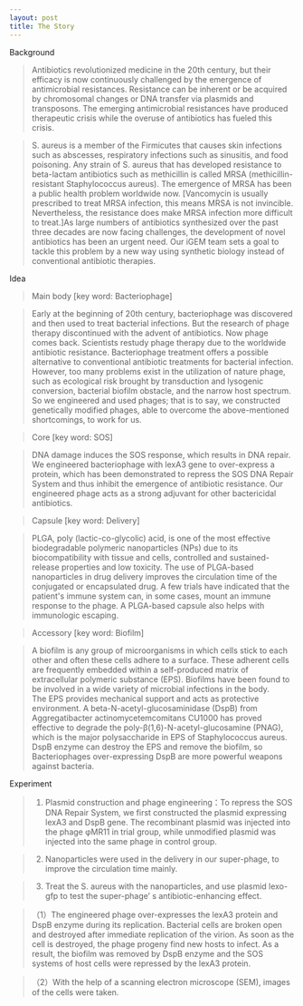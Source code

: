 ```yaml
---
layout: post
title: The Story
---
```


Background

>Antibiotics revolutionized medicine in the 20th century, but their efficacy is now continuously challenged by the emergence of antimicrobial resistances. Resistance can be inherent or be acquired by chromosomal changes or DNA transfer via plasmids and transposons. The emerging antimicrobial resistances have produced therapeutic crisis while the overuse of antibiotics has fueled this crisis. 

>S. aureus is a member of the Firmicutes that causes skin infections such as abscesses, respiratory infections such as sinusitis, and food poisoning. Any strain of S. aureus that has developed resistance to beta-lactam antibiotics such as methicillin is called MRSA (methicillin-resistant Staphylococcus aureus). The emergence of MRSA has been a public health problem worldwide now. [Vancomycin is usually prescribed to treat MRSA infection, this means MRSA is not invincible. Nevertheless, the resistance does make MRSA infection more difficult to treat.]As large numbers of antibiotics synthesized over the past three decades are now facing challenges, the development of novel antibiotics has been an urgent need. Our iGEM team sets a goal to tackle this problem by a new way using synthetic biology instead of conventional antibiotic therapies. 

Idea

>Main body  [key word: Bacteriophage]

>Early at the beginning of 20th century, bacteriophage was discovered and then used to treat bacterial infections. But the research of phage therapy discontinued with the advent of antibiotics. Now phage comes back. Scientists restudy phage therapy due to the worldwide antibiotic resistance. Bacteriophage treatment offers a possible alternative to conventional antibiotic treatments for bacterial infection. However, too many problems exist in the utilization of nature phage, such as ecological risk brought by transduction and lysogenic conversion, bacterial biofilm obstacle, and the narrow host spectrum. So we engineered and used phages; that is to say, we constructed genetically modified phages, able to overcome the above-mentioned shortcomings, to work for us.

>Core  [key word: SOS]

>DNA damage induces the SOS response, which results in DNA repair. We engineered bacteriophage with lexA3 gene to over-express a protein, which has been demonstrated to repress the SOS DNA Repair System and thus inhibit the emergence of antibiotic resistance. Our engineered phage acts as a strong adjuvant for other bactericidal antibiotics.

>Capsule  [key word: Delivery]

>PLGA, poly (lactic-co-glycolic) acid, is one of the most effective biodegradable polymeric nanoparticles (NPs) due to its biocompatibility with tissue and cells, controlled and sustained- release properties and low toxicity. The use of PLGA-based nanoparticles in drug delivery improves the circulation time of the conjugated or encapsulated drug. 
A few trials have indicated that the patient's immune system can, in some cases, mount an immune response to the phage. A PLGA-based capsule also helps with immunologic escaping.

>Accessory  [key word: Biofilm] 

>A biofilm is any group of microorganisms in which cells stick to each other and often these cells adhere to a surface. These adherent cells are frequently embedded within a self-produced matrix of extracellular polymeric substance (EPS). Biofilms have been found to be involved in a wide variety of microbial infections in the body.  
The EPS provides mechanical support and acts as protective environment. A beta-N-acetyl-glucosaminidase (DspB) from Aggregatibacter actinomycetemcomitans CU1000 has proved effective to degrade the poly-β(1,6)-N-acetyl-glucosamine (PNAG), which is the major polysaccharide in EPS of Staphylococcus aureus. DspB enzyme can destroy the EPS and remove the biofilm, so Bacteriophages over-expressing DspB are more powerful weapons against bacteria.

Experiment

>1. Plasmid construction and phage engineering：To repress the SOS DNA Repair System, we first constructed the plasmid expressing lexA3 and DspB gene. The recombinant plasmid was injected into the phage φMR11 in trial group, while unmodified plasmid was injected into the same phage in control group.

>2.	Nanoparticles were used in the delivery in our super-phage, to improve the circulation time mainly.

>3. Treat the S. aureus with the nanoparticles, and use plasmid lexo-gfp to test the super-phage’ s antibiotic-enhancing effect.

>（1）The engineered phage over-expresses the lexA3 protein and DspB enzyme during its replication. Bacterial cells are broken open and destroyed after immediate replication of the virion. As soon as the cell is destroyed, the phage progeny find new hosts to infect. As a result, the biofilm was removed by DspB enzyme and the SOS systems of host cells were repressed by the lexA3 protein.

>（2）With the help of a scanning electron microscope (SEM), images of the cells were taken.

